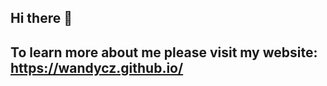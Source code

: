 ## Hi there 👋
## To learn more about me please visit my website: https://wandycz.github.io/
<!--
**wandycz/wandycz** is a ✨ _special_ ✨ repository because its `README.md` (this file) appears on your GitHub profile.

